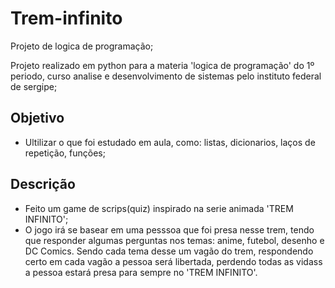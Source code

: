 # Trem-infinito
Projeto de logica de programação;

Projeto realizado em python para a materia 'logica de programação' do 1º periodo, curso analise e desenvolvimento de sistemas pelo instituto federal de sergipe;

## Objetivo
 - Ultilizar o que foi estudado em aula, como: listas, dicionarios, laços de repetição, funções;

## Descrição

 - Feito um game de scrips(quiz) inspirado na serie animada 'TREM INFINITO';
 - O jogo irá se basear em uma pesssoa que foi presa nesse trem, tendo que responder algumas perguntas nos temas: anime, futebol, desenho e DC Comics. Sendo cada tema desse um vagão do trem, respondendo certo em cada vagão a pessoa será libertada, perdendo todas as vidass a pessoa estará presa para sempre no 'TREM INFINITO'. 
